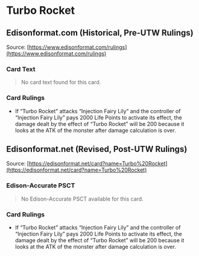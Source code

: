 # Turbo Rocket

## Edisonformat.com (Historical, Pre-UTW Rulings)

Source: [https://www.edisonformat.com/rulings](https://www.edisonformat.com/rulings)

### Card Text

> No card text found for this card.

### Card Rulings

*   If “Turbo Rocket” attacks “Injection Fairy Lily” and the controller of “Injection Fairy Lily” pays 2000 Life Points to activate its effect, the damage dealt by the effect of “Turbo Rocket” will be 200 because it looks at the ATK of the monster after damage calculation is over.

## Edisonformat.net (Revised, Post-UTW Rulings)

Source: [https://edisonformat.net/card?name=Turbo%20Rocket](https://edisonformat.net/card?name=Turbo%20Rocket)

### Edison-Accurate PSCT

> No Edison-Accurate PSCT available for this card.

### Card Rulings

*   If “Turbo Rocket” attacks “Injection Fairy Lily” and the controller of “Injection Fairy Lily” pays 2000 Life Points to activate its effect, the damage dealt by the effect of “Turbo Rocket” will be 200 because it looks at the ATK of the monster after damage calculation is over.
            